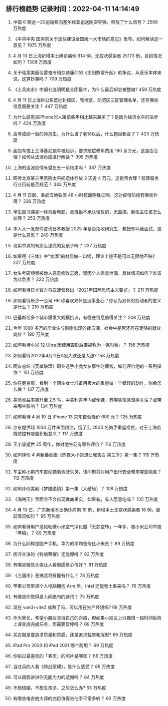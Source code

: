 
## 排行榜趋势 记录时间：2022-04-11 14:14:49
  
  1. 中国 6 架运—20运输机向塞尔维亚运送防空导弹，释放了什么信号？ 2596 万热度
    
  2. 《中共中央 国务院关于加快建设全国统一大市场的意见》发布，如何解读这一意见？ 1975 万热度
    
  3. 4 月 10 日上海新增本土确诊病例 914 例、无症状感染者 25173 例，目前情况如何？ 1308 万热度
    
  4. 关于格莱美最佳雷鬼专辑抄袭痛仰的《太阳照常升起》的争议，从音乐本体来说，这算抄袭吗？ 709 万热度
    
  5. 《士兵突击》中钢七连明明是全团最牛，为什么最后却会被整编? 459 万热度
    
  6. 4 月 11 日上海将公布首批封控区、管控区、防范区三区管理名单，还有哪些信息需要关注？ 447 万热度
    
  7. 为什么感觉买iPhone的人跟前些年相比越来越多了？是因为经济水平的进步吗？ 434 万热度
    
  8. 高考成绩一般的师范生，为什么当了老师以后，什么题目都会了？ 423 万热度
    
  9. 面包车撞上兰博基尼跑车被起诉，要求赔偿修车费用 190 余万元，这是否合理？如何从法律角度进行解读？ 399 万热度
    
  10. 上海的这波疫情有望在五一前结束吗？ 387 万热度
    
  11. 网传北京某三甲医院太平间遗体存放 3 天近 4 万元，这是否合理？殡葬服务行业目前是否规范？ 383 万热度
    
  12. 4 月 11 日起，乘武汉地铁须 48 小时核酸阴性证明，这对疫情防控有哪些作用？ 336 万热度
    
  13. 学生自习课拿一体机看电影，全班拒不承认谁放的，无监控，新班主任该怎么处理？ 253 万热度
    
  14. 本人大一发邮件咨询日本教授 2025 年是否招收研究生，教授却叫我面试，这是什么意思？ 249 万热度
    
  15. 现实中真的有那么漂亮的女孩子吗？ 237 万热度
    
  16. 如果用《三体》中"水滴"的材质做一口锅，理论上是不是可以无限地不粘? 227 万热度
    
  17. 女生考研频频被他人恶意修改志愿，疑因个人信息泄漏，具体情况如何？谁该为此负责？ 222 万热度
    
  18. 如何看待日本官方将亚速营移出「2021年国际恐怖主义要览」？ 211 万热度
    
  19. 如何看待长沙一公司 HR 称喜欢双休是没事业心？你认为双休对劳动者的意义是什么？ 210 万热度
    
  20. 巴基斯坦多个城市爆发大规模抗议，有哪些信息值得关注？ 209 万热度
    
  21. 今年 1000 多万的毕业生与刚刚出现的裁员潮，社会中是否还存在足够的就业岗位？ 190 万热度
    
  22. 如何看待小米 12 Ultra 因使用圆形后摄被称为「保时泰」？ 158 万热度
    
  23. 如何看待2022年4月11日A股大跌还是大涨? 158 万热度
    
  24. 网友总结《英雄联盟》职业选手小虎女友事件时间线，如何评价他的一系列操作？ 151 万热度
    
  25. 你在健身房，看到一个陌生女士准备用极大的重量做一个错误的动作，你会怎么做？ 137 万热度
    
  26. 美债收益率飙升至 2.5 %，中美利差年内或倒挂，有哪些信息值得关注？或带来哪些影响？ 134 万热度
    
  27. 如何看待 4 月 10 日 iPhone 13 京东自营降价 600 元？ 125 万热度
    
  28. 京东提供超 1600 万件米面粮油，饿了么 2800 名骑手重返岗位，对于上海疫情防控有哪些积极意义？ 117 万热度
    
  29. 王小波逝世 25 周年，你对他生前有哪些评价？ 116 万热度
    
  30. 如何评价 4 月新番动画《辉夜大小姐想让我告白 第三季》第一集？ 115 万热度
    
  31. 车主称小鹏汽车自动辅助驾驶失灵，该问题将对用户出行安全带来哪些隐患？ 112 万热度
    
  32. 如何评价美剧《梦魇绝镇》第十集（大结局）？ 108 万热度
    
  33. 《海贼王》里面会不会出现粪粪果实，如果有，有人愿意吃吗？ 105 万热度
    
  34. 4 月 10 日，广东新增本土确诊病例 19 例，新增本土无症状感染者 18 例，目前情况如何？ 95 万热度
    
  35. 如何看待用户发帖吐槽小米空气净化器「无芯空转」一年多，被小米公司举报「黑稿」？ 89 万热度
    
  36. 为什么同样是国产手机，华为的平均售价比小米贵？ 89 万热度
    
  37. 杨洋主演的《特战荣耀》还能爆吗？ 83 万热度
    
  38. 有哪些微信头像让人看到感觉心情好？ 81 万热度
    
  39. 《三国杀》恶搞武将技能有什么？ 78 万热度
    
  40. 苹果公司带领个人电脑拥抱 Arm 后，Intel 还能卷土重来吗？ 76 万热度
    
  41. 有哪些你觉得是人间绝句的诗词？ 75 万热度
    
  42. 现在 vue3+vite2 成熟了吗，可以用在生产环境吗? 69 万热度
    
  43. 作为家长，希望小朋友坚持自己的兴趣，但如果小朋友上兴趣班一段时间后将上课变成完成任务，那需要暂停吗？ 69 万热度
    
  44. 买衣服是要追求质量和质感，还是追求裁剪和版型? 69 万热度
    
  45. iPad Pro 2020 和 iPad 2021 哪个耐用？ 69 万热度
    
  46. 你拍过最喜欢的「春天」的照片是哪张？ 66 万热度
    
  47. 当过兵的人看《特战荣耀》，是什么感受？ 65 万热度
    
  48. 可以跟我讲讲你无能为力的遗憾吗？ 64 万热度
    
  49. 不想结婚，不想生孩子，之后怎么办? 63 万热度
    
  50. 有哪些电吉他大师的曲目值得吉他手平常多听？ 63 万热度
    